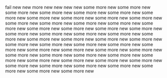 fail
new
new
more new
new
new
new
some more new
some more new
some more new
some more new
some more new
some more new
some more new
some more new
some more new
some more new
some more new
some more new
some more new
some more new
some more new
some more new
some more new
some more new
some more new
some more new
some more new
some more new
some more new
some more new
some more new
some more new
some more new
some more new
some more new
some more new
some more new
some more new
some more new
some more new
some more new
some more new
some more new
some more new
some more new
some more new
some more new
some more new
some more new
some more new
some more new
some more new
some more new
some more new
some more new
some more new
some more new
some more new
some more new
some more new
